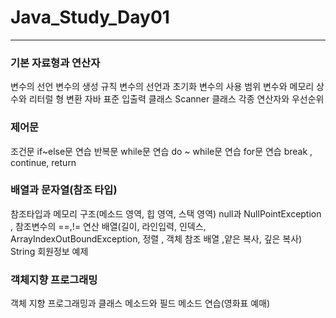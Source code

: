 # Java_Study_Day01
****************************************************************************
### 기본 자료형과 연산자
변수의 선언
변수의 생성 규칙
변수의 선언과 초기화
변수의 사용 범위
변수와 메모리
상수와 리터럴
형 변환
자바 표준 입출력 클래스
Scanner 클래스
각종 연산자와 우선순위

### 제어문
조건문
if~else문 연습
반복문
while문 연습
do ~ while문 연습
for문 연습
break , continue, return

### 배열과 문자열(참조 타입)
참조타입과 메모리 구조(메소드 영역, 힙 영역, 스택 영역)
null과 NullPointException , 참조변수의 ==,!= 연산
배열(길이, 라인입력, 인덱스, ArrayIndexOutBoundException, 정렬 , 객체 참조 배열 ,얕은 복사, 깊은 복사)
String
회원정보 예제

### 객체지향 프로그래밍
객체 지향 프로그래밍과 클래스
메소드와 필드
메소드 연습(영화표 예매)
